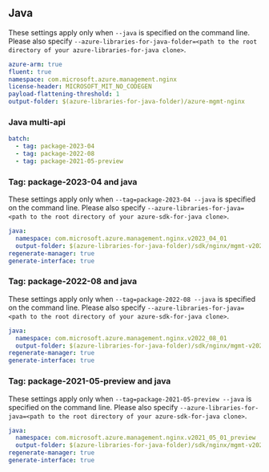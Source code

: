## Java

These settings apply only when `--java` is specified on the command line.
Please also specify `--azure-libraries-for-java-folder=<path to the root directory of your azure-libraries-for-java clone>`.

``` yaml $(java)
azure-arm: true
fluent: true
namespace: com.microsoft.azure.management.nginx
license-header: MICROSOFT_MIT_NO_CODEGEN
payload-flattening-threshold: 1
output-folder: $(azure-libraries-for-java-folder)/azure-mgmt-nginx
```

### Java multi-api

``` yaml $(java) && $(multiapi)
batch:
  - tag: package-2023-04
  - tag: package-2022-08
  - tag: package-2021-05-preview
```

### Tag: package-2023-04 and java

These settings apply only when `--tag=package-2023-04 --java` is specified on the command line.
Please also specify `--azure-libraries-for-java=<path to the root directory of your azure-sdk-for-java clone>`.

``` yaml $(tag) == 'package-2023-04' && $(java) && $(multiapi)
java:
  namespace: com.microsoft.azure.management.nginx.v2023_04_01
  output-folder: $(azure-libraries-for-java-folder)/sdk/nginx/mgmt-v2023_04_01
regenerate-manager: true
generate-interface: true
```

### Tag: package-2022-08 and java

These settings apply only when `--tag=package-2022-08 --java` is specified on the command line.
Please also specify `--azure-libraries-for-java=<path to the root directory of your azure-sdk-for-java clone>`.

``` yaml $(tag) == 'package-2022-08' && $(java) && $(multiapi)
java:
  namespace: com.microsoft.azure.management.nginx.v2022_08_01
  output-folder: $(azure-libraries-for-java-folder)/sdk/nginx/mgmt-v2022_08_01
regenerate-manager: true
generate-interface: true
```

### Tag: package-2021-05-preview and java

These settings apply only when `--tag=package-2021-05-preview --java` is specified on the command line.
Please also specify `--azure-libraries-for-java=<path to the root directory of your azure-sdk-for-java clone>`.

``` yaml $(tag) == 'package-2021-05-preview' && $(java) && $(multiapi)
java:
  namespace: com.microsoft.azure.management.nginx.v2021_05_01_preview
  output-folder: $(azure-libraries-for-java-folder)/sdk/nginx/mgmt-v2021_05_01_preview
regenerate-manager: true
generate-interface: true
```
